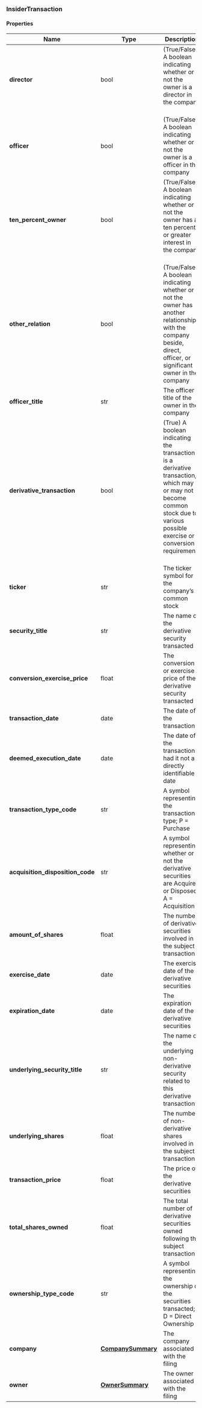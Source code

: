 

[//]: # (CLASS:InsiderTransaction)

[//]: # (KIND:object)

### InsiderTransaction

#### Properties

[//]: # (START_DEFINITION)

Name | Type | Description
------------ | ------------- | -------------
**director** | bool | (True/False) A boolean indicating whether or not the owner is a director in the company &nbsp;
**officer** | bool | (True/False) A boolean indicating whether or not the owner is a officer in the company &nbsp;
**ten_percent_owner** | bool | (True/False) A boolean indicating whether or not the owner has a ten percent or greater interest in the company &nbsp;
**other_relation** | bool | (True/False) A boolean indicating whether or not the owner has another relationship with the company beside, direct, officer, or significant owner in the company &nbsp;
**officer_title** | str | The officer title of the owner in the company &nbsp;
**derivative_transaction** | bool | (True) A boolean indicating the transaction is a derivative transaction, which may or may not become common stock due to various possible exercise or conversion requirements &nbsp;
**ticker** | str | The ticker symbol for the company’s common stock &nbsp;
**security_title** | str | The name of the derivative security transacted &nbsp;
**conversion_exercise_price** | float | The conversion or exercise price of the derivative security transacted &nbsp;
**transaction_date** | date | The date of the transaction &nbsp;
**deemed_execution_date** | date | The date of the transaction had it not a directly identifiable date &nbsp;
**transaction_type_code** | str | A symbol representing the transaction type; P &#x3D; Purchase | S &#x3D; Sale | A  &#x3D; Award | M &#x3D; Conversion to Common | C &#x3D; Conversion | X &#x3D; Exercise of Derivative More Transaction Codes &nbsp;
**acquisition_disposition_code** | str | A symbol representing whether or not the derivative securities are Acquired or Disposed; A &#x3D; Acquisition | D &#x3D; Disposition &nbsp;
**amount_of_shares** | float | The number of derivative securities involved in the subject transaction &nbsp;
**exercise_date** | date | The exercise date of the derivative securities &nbsp;
**expiration_date** | date | The expiration date of the derivative securities &nbsp;
**underlying_security_title** | str | The name of the underlying non-derivative security related to this derivative transaction &nbsp;
**underlying_shares** | float | The number of non-derivative shares involved in the subject transaction &nbsp;
**transaction_price** | float | The price of the derivative securities &nbsp;
**total_shares_owned** | float | The total number of derivative securities owned following the subject transaction &nbsp;
**ownership_type_code** | str | A symbol representing the ownership of the securities transacted; D &#x3D; Direct Ownership | I &#x3D; Indirect Ownership &nbsp;
**company** | [**CompanySummary**](CompanySummary.md) | The company associated with the filing &nbsp;
**owner** | [**OwnerSummary**](OwnerSummary.md) | The owner associated with the filing &nbsp;

[//]: # (END_DEFINITION)


[//]: # (CONTAINED_CLASS:CompanySummary)


[//]: # (CONTAINED_CLASS:OwnerSummary)



